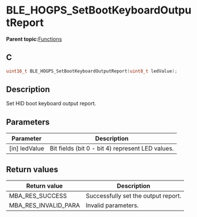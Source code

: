 # BLE\_HOGPS\_SetBootKeyboardOutputReport

**Parent topic:**[Functions](GUID-9E702AA1-2983-4EA5-8BAD-D1D63600D31F.md)

## C

```c
uint16_t BLE_HOGPS_SetBootKeyboardOutputReport(uint8_t ledValue);
```

## Description

Set HID boot keyboard output report.

## Parameters

|Parameter|Description|
|---------|-----------|
|\[in\] ledValue|Bit fields \(bit 0 - bit 4\) represent LED values.|

## Return values

|Return value|Description|
|------------|-----------|
|MBA\_RES\_SUCCESS|Successfully set the output report.|
|MBA\_RES\_INVALID\_PARA|Invalid parameters.|

